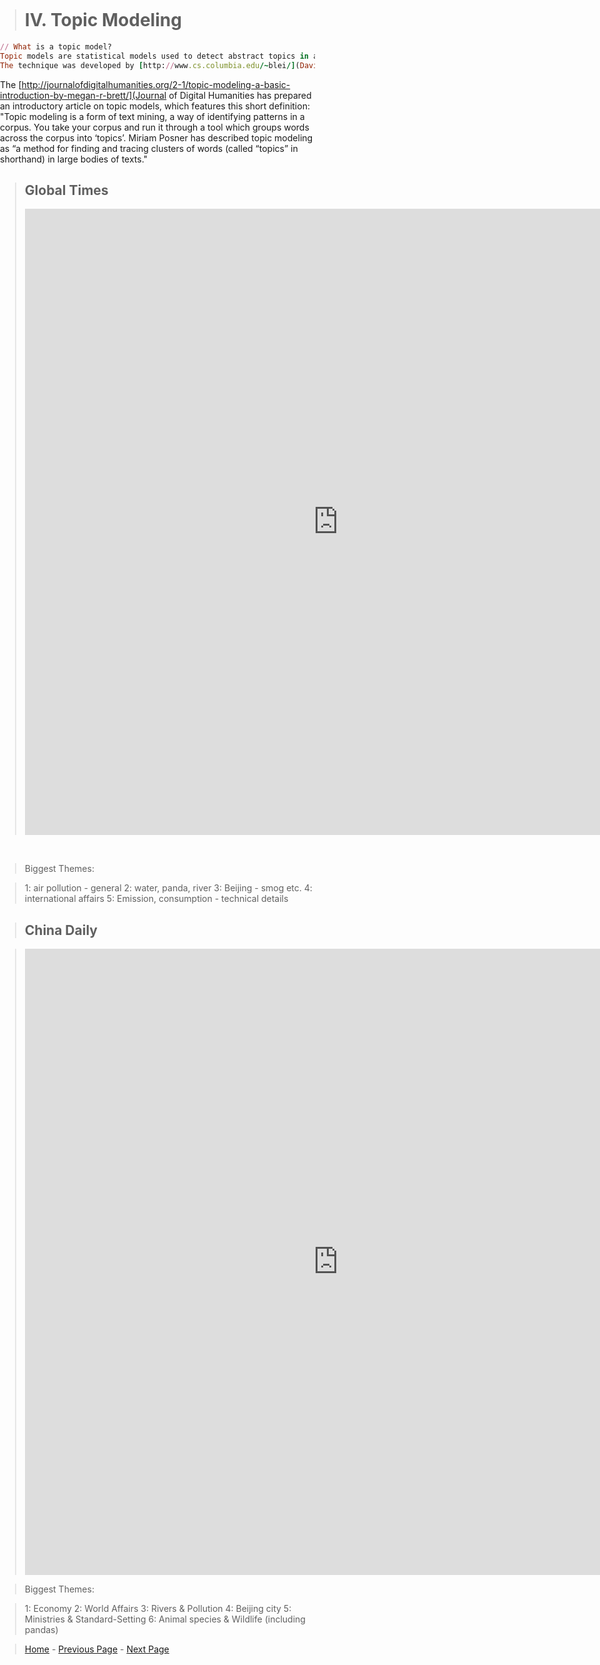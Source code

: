 <title>Example</title> <style> body { margin:0; padding:0; background-image:url("/china-environment/assets/images/Factory.pdf"); background-repeat: no-repeat; webkit-background-size: cover; moz-background-size: cover; o-background-size: cover; background-size: cover; } </style>

> # IV. Topic Modeling

```ruby
// What is a topic model?
Topic models are statistical models used to detect abstract topics in a collection of documents. 
The technique was developed by [http://www.cs.columbia.edu/~blei/](David Blei) and others.
```

The [http://journalofdigitalhumanities.org/2-1/topic-modeling-a-basic-introduction-by-megan-r-brett/](Journal of Digital Humanities has prepared an introductory article on topic models, which features this short definition: "Topic modeling is a form of text mining, a way of identifying patterns in a corpus. You take your corpus and run it through a tool which groups words across the corpus into ‘topics’. Miriam Posner has described topic modeling as “a method for finding and tracing clusters of words (called “topics” in shorthand) in large bodies of texts."


> ## Global Times
> <iframe src="https://documents.cortext.net/3546/354699fc802d81b23edb0b3b0b47f8cf/53458/vislda.html" frameborder="0" style="overflow:hidden;border:1px solid #DDDDDD;" width="1000" height="1000" allowfullscreen></iframe>
<br>

> Biggest Themes: 

> 1: air pollution - general 
> 2: water, panda, river
> 3: Beijing - smog etc.
> 4: international affairs 
> 5: Emission, consumption - technical details


> ## China Daily

> <iframe src="https://documents.cortext.net/1827/1827395e27ee1528c8848ec33562af72/52304/vislda.html#topic=0&lambda=1&term=" frameborder="0" style="overflow:hidden;border:1px solid #DDDDDD;" width="1000" height="1000" allowfullscreen></iframe>

> Biggest Themes:

> 1: Economy 
> 2: World Affairs
> 3: Rivers & Pollution
> 4: Beijing city
> 5: Ministries & Standard-Setting
> 6: Animal species & Wildlife (including pandas)


> [Home](index.md) - [Previous Page](page2.md) - [Next Page](page4.md)
